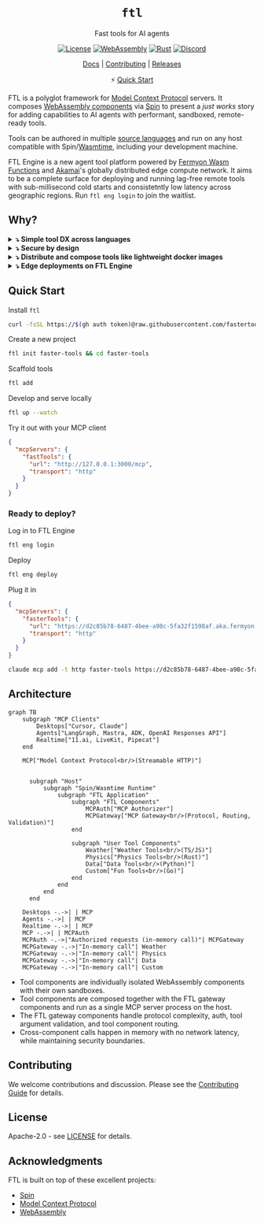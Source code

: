 <div align="center">

# `ftl`

Fast tools for AI agents

[![License](https://img.shields.io/badge/license-Apache%202.0-blue.svg)](LICENSE)
[![WebAssembly](https://img.shields.io/badge/WebAssembly-compatible-purple.svg)](https://webassembly.org/)
[![Rust](https://img.shields.io/badge/rust-1.86+-orange.svg)](https://www.rust-lang.org)
[![Discord](https://img.shields.io/discord/1397659435177869403?logo=discord&label=Discord&link=https%3A%2F%2Fdiscord.gg%2FZ9S5KuVD)](https://discord.gg/Z9S5KuVD)

[Docs](./docs/README.md) | [Contributing](./CONTRIBUTING.md) | [Releases](https://github.com/fastertools/ftl-cli/releases)

⚡️ [Quick Start](#quick-start)

</div>

FTL is a polyglot framework for [Model Context Protocol](https://modelcontextprotocol.io) servers. It composes [WebAssembly components](https://component-model.bytecodealliance.org/design/why-component-model.html) via [Spin](https://github.com/spinframework/spin) to present a *just works* story for adding capabilities to AI agents with performant, sandboxed, remote-ready tools.

Tools can be authored in multiple [source languages](./sdk/README.md) and run on any host compatible with Spin/[Wasmtime](https://github.com/bytecodealliance/wasmtime), including your development machine.

FTL Engine is a new agent tool platform powered by [Fermyon Wasm Functions](https://www.fermyon.com/wasm-functions) and [Akamai](https://www.akamai.com/why-akamai/global-infrastructure)'s globally distributed edge compute network. It aims to be a complete surface for deploying and running lag-free remote tools with sub-millisecond cold starts and consistetntly low latency across geographic regions. Run `ftl eng login` to join the waitlist.

## Why?

<details>
<summary><strong>⤵ Simple tool DX across languages</strong></summary>

* <details>
  <summary><strong>🦀 Rust</strong></summary>

  ```rust
  use ftl_sdk::{tools, text, ToolResponse};
  use serde::Deserialize;
  use schemars::JsonSchema;

  #[derive(Deserialize, JsonSchema)]
  struct ProcessInput {
      /// The message to process
      message: String,
  }

  tools! {
      /// Process a message
      fn process_message(input: ProcessInput) -> ToolResponse {
          text!("Processed: {}", input.message)
      }
      
      /// Reverse a string
      fn reverse_text(input: ProcessInput) -> ToolResponse {
          let reversed: String = input.message.chars().rev().collect();
          text!("{}", reversed)
      }
  }
  ```
  </details>

* <details>
  <summary><strong>🟦 TypeScript</strong></summary>

  ```typescript
  import { createTools, ToolResponse } from 'ftl-sdk'
  import { z } from 'zod'

  // Define schemas using Zod
  const ProcessSchema = z.object({
    message: z.string().describe('The message to process')
  })

  const ReverseSchema = z.object({
    text: z.string().describe('The text to reverse')
  })

  const handle = createTools({
    processMessage: {
      description: 'Process a message',
      inputSchema: z.toJSONSchema(ProcessSchema),
      handler: async (input: z.infer<typeof ProcessSchema>) => {
        return ToolResponse.text(`Processed: ${input.message}`)
      }
    },
    reverseText: {
      description: 'Reverse a string',
      inputSchema: z.toJSONSchema(ReverseSchema),
      handler: async (input: z.infer<typeof ReverseSchema>) => {
        const reversed = input.text.split('').reverse().join('')
        return ToolResponse.text(reversed)
      }
    }
  })

  //@ts-ignore
  addEventListener('fetch', (event: FetchEvent) => {
    event.respondWith(handle(event.request))
  })
  ```
  </details>

- Write tools in TypeScript, Rust, Python, Go, and [more](https://component-model.bytecodealliance.org/language-support.html). Tools are organized into tool components, which serve as isolated and distributable units.
- Combine tool components from different source languages onto a single sandboxed MCP server process that exposes an `/mcp` Streamable HTTP endpoint. See [Architecture](#architecture) for details.
- Tool components can be distributed on OCI registries like Docker Hub and GitHub Container Registry.
- High performance features like [SIMD](https://github.com/WebAssembly/spec/blob/main/proposals/simd/SIMD.md) are available in supported languages like Rust and C.
</details>

<details>
<summary><strong>⤵ Secure by design</strong></summary>

- Tool components within the sandboxed server process are themselves [individually isolated](https://component-model.bytecodealliance.org/design/why-component-model.html#benefits-of-the-component-model) and can each expose multiple tools.
- Allowed outbound hosts and accessible variables can be configured per individual tool component within a server.
- MCP endpoints are secured by configurable [protocol-compliant authorization](https://modelcontextprotocol.io/specification/2025-06-18/basic/authorization).
- Plug in your own JWT issuer or OIDC provider with simple configuration.
</details>

<details>
<summary><strong>⤵ Distribute and compose tools like lightweight docker images</strong></summary>

- Tools are compiled to self-contained Wasm binaries that are often < 1MB.
- Tools can be pushed and pulled directly from [OCI](https://opencontainers.org/)-compliant registries like Docker Hub, GitHub Container Registry, Amazon Elastic Container Registry, and more.
- Mix and match individual tools in your MCP server by registry URI. Allowed outbound network calls are configurable per tool.
</details>

<details>
<summary><strong>⤵ Edge deployments on FTL Engine</strong></summary>

FTL Engine is an end-to-end platform for running remote tools called by AI agents. It offers a distributed and flexible edge computing alternative to centralized MCP gateways and generic servers running language-specific MCP SDKs. FTL Engines are powerful enough to do meaningful work themselves and snappy enough to serve as fast proxies to other servers. Engines run on [Fermyon Wasm Functions](https://www.fermyon.com/wasm-functions) and [Akamai](https://www.akamai.com/why-akamai/global-infrastructure), the most globally distributed edge compute network.

- Tools cold start in under half a millisecond, automatically scale up to meet demand, and scale down to zero.
- Cost scales simply and predictably with invocations. There are no idle costs and no price variables like execution duration, region, memory, provisioned concurrency, reserved concurrency, [etc](https://aws.amazon.com/lambda/pricing/). Cold starts and init phases are architected out of the problem. Engine specs are fixed and scaling is completely horizontal and automatic.
- Tools are automatically deployed across the global network edge. Tool calls are routed to an Engine running on the most optimal Akamai edge PoP, enabling consistently low latency across geographic regions.
- Tool components are securely isolated within Engines, which are sandboxed themselves.
- The FTL [components](#architecture) handle MCP implementation, auth, tool call routing, and tool call argument validation.
- High-performance programming patterns with low-level features like [SIMD](https://github.com/WebAssembly/spec/blob/main/proposals/simd/SIMD.md) are available in languages like Rust and C to unlock SOTA compute capabilities for real-time agents. Hashing, parsing, and other deterministic compute-bound operations for agents can be implemented performantly by the tool itself.
- Bring your own JWT issuer or OIDC provider via simple configuration. Or use FTL's by default.

FTL Engine is just one possible deployment target. It is currently in early alpha with limited capacity. Run the `ftl eng login` command to join the waitlist.
</details>

## Quick Start

Install `ftl`
```bash
curl -fsSL https://$(gh auth token)@raw.githubusercontent.com/fastertools/ftl-cli/main/install.sh | bash
```

Create a new project
```bash
ftl init faster-tools && cd faster-tools
```

Scaffold tools
```bash
ftl add
```

Develop and serve locally
```bash
ftl up --watch
```

Try it out with your MCP client
```json
{
  "mcpServers": {
    "fastTools": {
      "url": "http://127.0.0.1:3000/mcp",
      "transport": "http"
    }
  }
}
```

### Ready to deploy?

Log in to FTL Engine
```bash
ftl eng login
```

Deploy
```bash
ftl eng deploy
```

Plug it in
```json
{
  "mcpServers": {
    "fasterTools": {
      "url": "https://d2c85b78-6487-4bee-a98c-5fa32f1598af.aka.fermyon.tech/mcp",
      "transport": "http"
    }
  }
}
```
```bash
claude mcp add -t http faster-tools https://d2c85b78-6487-4bee-a98c-5fa32f1598af.aka.fermyon.tech/mcp
```

## Architecture

```mermaid
graph TB
    subgraph "MCP Clients"
        Desktops["Cursor, Claude"]
        Agents["LangGraph, Mastra, ADK, OpenAI Responses API"]
        Realtime["11.ai, LiveKit, Pipecat"]
    end
    
    MCP["Model Context Protocol<br/>(Streamable HTTP)"]
    

      subgraph "Host"
          subgraph "Spin/Wasmtime Runtime"
              subgraph "FTL Application"
                  subgraph "FTL Components"
                      MCPAuth["MCP Authorizer"]
                      MCPGateway["MCP Gateway<br/>(Protocol, Routing, Validation)"]
                  end
                  
                  subgraph "User Tool Components"
                      Weather["Weather Tools<br/>(TS/JS)"]
                      Physics["Physics Tools<br/>(Rust)"]
                      Data["Data Tools<br/>(Python)"]
                      Custom["Fun Tools<br/>(Go)"]
                  end
              end
          end
      end
    
    Desktops -.->| | MCP
    Agents -.->| | MCP
    Realtime -.->| | MCP
    MCP -.->| | MCPAuth
    MCPAuth -.->|"Authorized requests (in-memory call)"| MCPGateway
    MCPGateway -.->|"In-memory call"| Weather
    MCPGateway -.->|"In-memory call"| Physics
    MCPGateway -.->|"In-memory call"| Data
    MCPGateway -.->|"In-memory call"| Custom
```

- Tool components are individually isolated WebAssembly components with their own sandboxes.
- Tool components are composed together with the FTL gateway components and run as a single MCP server process on the host.
- The FTL gateway components handle protocol complexity, auth, tool argument validation, and tool component routing.
- Cross-component calls happen in memory with no network latency, while maintaining security boundaries.

## Contributing

We welcome contributions and discussion. Please see the [Contributing Guide](CONTRIBUTING.md) for details.

## License

Apache-2.0 - see [LICENSE](LICENSE) for details.

## Acknowledgments

FTL is built on top of these excellent projects:
- [Spin](https://github.com/fermyon/spin)
- [Model Context Protocol](https://modelcontextprotocol.io)
- [WebAssembly](https://webassembly.org)
